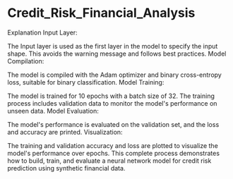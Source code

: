 # Credit_Risk_Financial_Analysis

Explanation
Input Layer:

The Input layer is used as the first layer in the model to specify the input shape.
This avoids the warning message and follows best practices.
Model Compilation:

The model is compiled with the Adam optimizer and binary cross-entropy loss, suitable for binary classification.
Model Training:

The model is trained for 10 epochs with a batch size of 32.
The training process includes validation data to monitor the model's performance on unseen data.
Model Evaluation:

The model's performance is evaluated on the validation set, and the loss and accuracy are printed.
Visualization:

The training and validation accuracy and loss are plotted to visualize the model's performance over epochs.
This complete process demonstrates how to build, train, and evaluate a neural network model for credit risk prediction using synthetic financial data.
